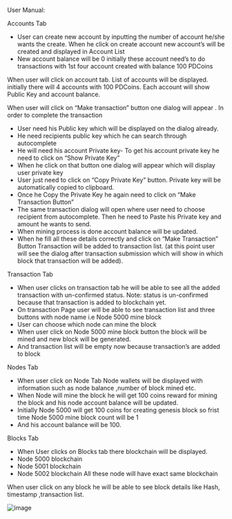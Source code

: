 User Manual:




Accounts Tab 

-	User can create new account by inputting the number of account he/she wants the create. When he click on create account new account’s will be created and displayed in Account List 
-	New account balance will be 0 initially these account need’s to do  transactions with 1st four account created with balance 100 PDCoins

When user will click on account tab. List of accounts will be displayed.
initially there will 4 accounts with 100 PDCoins. Each account will show Public Key and account balance.  

When user will click on “Make transaction” button one dialog will appear .
In  order to  complete the transaction 
-	User need his Public key which will be displayed on the dialog already.
-	He need recipients public key which he can search through autocomplete 
-	He will need his account Private key- To get his account private key he need to click on “Show Private Key”
-	When he click on that button one dialog will appear which will display user private key
-	User just need to click on “Copy Private Key” button. Private key will be automatically copied to clipboard.
-	Once he Copy the Private Key he again need to click on “Make Transaction Button” 
-	The same transaction dialog will open where user need to choose recipient from autocomplete. Then he need to Paste his Private key and amount he wants to send.
-	When mining process is done account balance will be updated.
-	When  he fill all these details correctly and click on “Make Transaction” Button 
Transaction will be added to transaction list. (at this point user will see the dialog after transaction submission which will show in which block that transaction will be added).


Transaction Tab

-	When  user clicks on transaction tab he will be able to see all the added transaction with un-confirmed status. 
                 Note: status is un-confirmed because that transaction is added to blockchain yet.
-	On transaction Page user will be able to see transaction list and three buttons with node name i.e Node 5000 mine block
-	User can choose which node can mine the block
-	When user click on Node 5000 mine block button the block will be mined and new block will be generated.
-	And transaction list will be empty now because transaction’s are added to block





Nodes Tab
-	When user click on Node Tab Node wallets will be displayed with information such as node balance ,number of block mined etc.
-	When Node will mine the block he will get 100 coins reward for mining the block and his node account balance will be updated.
-	Initially Node 5000 will get 100 coins for creating genesis block so frist time Node 5000 mine block count will be 1
-	And his account balance will be 100.


Blocks Tab

-	When User clicks on Blocks tab there blockchain will be displayed.
-	Node 5000 blockchain
-	Node 5001 blockchain 
-	Node 5002 blockchain
All these node will have exact same blockchain 

When user click on any block he will be able to see block details like 
Hash, timestamp ,transaction list.

![image](https://user-images.githubusercontent.com/6204693/189119247-70012096-1670-4757-924e-79d4c9c4bfc0.png)
